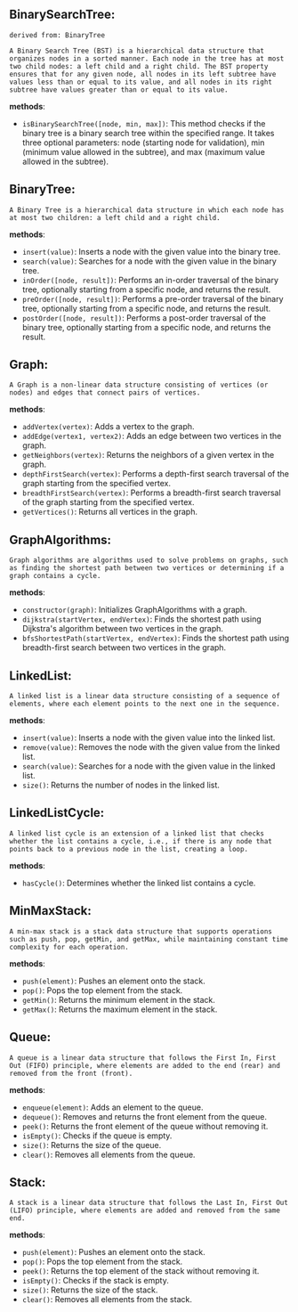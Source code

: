 ## BinarySearchTree:  
    derived from: BinaryTree  

    A Binary Search Tree (BST) is a hierarchical data structure that organizes nodes in a sorted manner. Each node in the tree has at most two child nodes: a left child and a right child. The BST property ensures that for any given node, all nodes in its left subtree have values less than or equal to its value, and all nodes in its right subtree have values greater than or equal to its value.

**methods**:

-   `isBinarySearchTree([node, min, max])`: This method checks if the binary tree is a binary search tree within the specified range. It takes three optional parameters: node (starting node for validation), min (minimum value allowed in the subtree), and max (maximum value allowed in the subtree).

## BinaryTree:  

    A Binary Tree is a hierarchical data structure in which each node has at most two children: a left child and a right child.

**methods**:

-   `insert(value)`: Inserts a node with the given value into the binary tree.
-   `search(value)`: Searches for a node with the given value in the binary tree.
-   `inOrder([node, result])`: Performs an in-order traversal of the binary tree, optionally starting from a specific node, and returns the result.
-   `preOrder([node, result])`: Performs a pre-order traversal of the binary tree, optionally starting from a specific node, and returns the result.
-   `postOrder([node, result])`: Performs a post-order traversal of the binary tree, optionally starting from a specific node, and returns the result.

## Graph:  

    A Graph is a non-linear data structure consisting of vertices (or nodes) and edges that connect pairs of vertices.

**methods**:

-   `addVertex(vertex)`: Adds a vertex to the graph.
-   `addEdge(vertex1, vertex2)`: Adds an edge between two vertices in the graph.
-   `getNeighbors(vertex)`: Returns the neighbors of a given vertex in the graph.
-   `depthFirstSearch(vertex)`: Performs a depth-first search traversal of the graph starting from the specified vertex.
-   `breadthFirstSearch(vertex)`: Performs a breadth-first search traversal of the graph starting from the specified vertex.
-   `getVertices()`: Returns all vertices in the graph.

## GraphAlgorithms:  

    Graph algorithms are algorithms used to solve problems on graphs, such as finding the shortest path between two vertices or determining if a graph contains a cycle.

**methods**:

-   `constructor(graph)`: Initializes GraphAlgorithms with a graph.
-   `dijkstra(startVertex, endVertex)`: Finds the shortest path using Dijkstra's algorithm between two vertices in the graph.
-   `bfsShortestPath(startVertex, endVertex)`: Finds the shortest path using breadth-first search between two vertices in the graph.

## LinkedList:  

    A linked list is a linear data structure consisting of a sequence of elements, where each element points to the next one in the sequence.

**methods**:

-   `insert(value)`: Inserts a node with the given value into the linked list.
-   `remove(value)`: Removes the node with the given value from the linked list.
-   `search(value)`: Searches for a node with the given value in the linked list.
-   `size()`: Returns the number of nodes in the linked list.

## LinkedListCycle:  

    A linked list cycle is an extension of a linked list that checks whether the list contains a cycle, i.e., if there is any node that points back to a previous node in the list, creating a loop.

**methods**:

-   `hasCycle()`: Determines whether the linked list contains a cycle.

## MinMaxStack:  

    A min-max stack is a stack data structure that supports operations such as push, pop, getMin, and getMax, while maintaining constant time complexity for each operation.

**methods**:

-   `push(element)`: Pushes an element onto the stack.
-   `pop()`: Pops the top element from the stack.
-   `getMin()`: Returns the minimum element in the stack.
-   `getMax()`: Returns the maximum element in the stack.

## Queue:  

    A queue is a linear data structure that follows the First In, First Out (FIFO) principle, where elements are added to the end (rear) and removed from the front (front).

**methods**:

-   `enqueue(element)`: Adds an element to the queue.
-   `dequeue()`: Removes and returns the front element from the queue.
-   `peek()`: Returns the front element of the queue without removing it.
-   `isEmpty()`: Checks if the queue is empty.
-   `size()`: Returns the size of the queue.
-   `clear()`: Removes all elements from the queue.

## Stack:  

    A stack is a linear data structure that follows the Last In, First Out (LIFO) principle, where elements are added and removed from the same end.

**methods**:

-   `push(element)`: Pushes an element onto the stack.
-   `pop()`: Pops the top element from the stack.
-   `peek()`: Returns the top element of the stack without removing it.
-   `isEmpty()`: Checks if the stack is empty.
-   `size()`: Returns the size of the stack.
-   `clear()`: Removes all elements from the stack.
